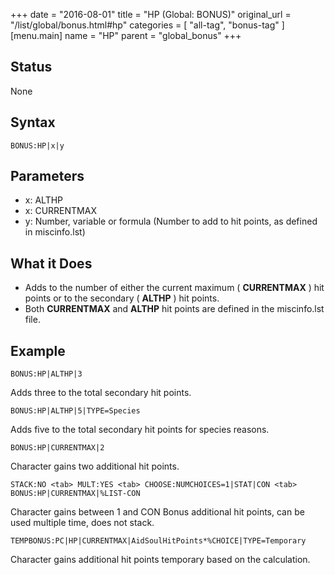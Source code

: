 +++
date = "2016-08-01"
title = "HP (Global: BONUS)"
original_url = "/list/global/bonus.html#hp"
categories = [ "all-tag", "bonus-tag" ]
[menu.main]
    name = "HP"
    parent = "global_bonus"
+++

## Status

None

## Syntax

`BONUS:HP|x|y`

## Parameters

-   x: ALTHP
-   x: CURRENTMAX
-   y: Number, variable or formula (Number to add to
    hit points, as defined in miscinfo.lst)



What it Does
------------

-   Adds to the number of either the current maximum ( **CURRENTMAX** )
    hit points or to the secondary ( **ALTHP** ) hit points.
-   Both **CURRENTMAX** and **ALTHP** hit points are defined in the
    <span class="lstfile"> miscinfo.lst </span> file.

Example
-------

`BONUS:HP|ALTHP|3`

Adds three to the total secondary hit points.

`BONUS:HP|ALTHP|5|TYPE=Species`

Adds five to the total secondary hit points for species reasons.

`BONUS:HP|CURRENTMAX|2`

Character gains two additional hit points.

`STACK:NO <tab> MULT:YES <tab> CHOOSE:NUMCHOICES=1|STAT|CON <tab> BONUS:HP|CURRENTMAX|%LIST-CON`

Character gains between 1 and CON Bonus additional hit points, can be
used multiple time, does not stack.

`TEMPBONUS:PC|HP|CURRENTMAX|AidSoulHitPoints*%CHOICE|TYPE=Temporary`

Character gains additional hit points temporary based on the
calculation.

